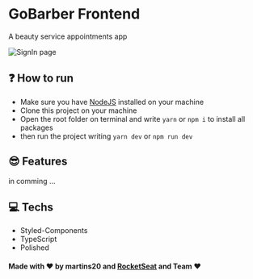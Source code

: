 # GoBarber Frontend

A beauty service appointments app


<img src="./assets/SignIn.gif" alt="SignIn page" align="center" />

## :question: How to run

- Make sure you have [NodeJS](https://nodejs.org/) installed on your machine
- Clone this project on your machine
- Open the root folder on terminal and write `yarn` or `npm i` to install all packages
- then run the project writing `yarn dev` or `npm run dev`

## :sunglasses: Features

in comming ...

## :computer: Techs

- Styled-Components
- TypeScript
- Polished

#### Made with :heart: by martins20 and [RocketSeat](https://rocketseat.com.br) and Team :heart:
